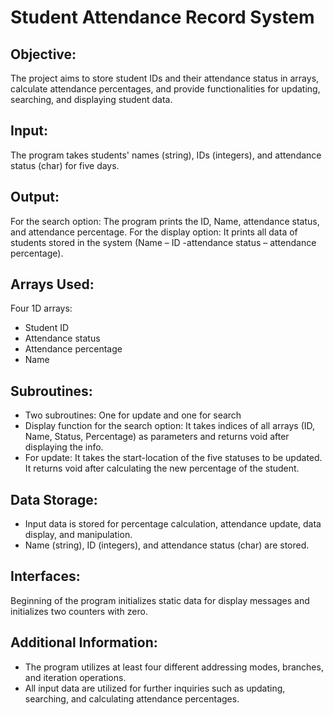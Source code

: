 # Student Attendance Record System

## Objective:
The project aims to store student IDs and their attendance status in arrays, calculate attendance percentages, and provide functionalities for updating, searching, and displaying student data.

## Input:
The program takes students' names (string), IDs (integers), and attendance status (char) for five days.

## Output:
For the search option: The program prints the ID, Name, attendance status, and attendance percentage.
For the display option: It prints all data of students stored in the system (Name – ID -attendance status – attendance percentage).

## Arrays Used:
Four 1D arrays:
- Student ID
- Attendance status
- Attendance percentage
- Name

## Subroutines:
- Two subroutines: One for update and one for search
- Display function for the search option: It takes indices of all arrays (ID, Name, Status, Percentage) as parameters and returns void after displaying the info.
- For update: It takes the start-location of the five statuses to be updated. It returns void after calculating the new percentage of the student.

## Data Storage:
- Input data is stored for percentage calculation, attendance update, data display, and manipulation.
- Name (string), ID (integers), and attendance status (char) are stored.

## Interfaces:
Beginning of the program initializes static data for display messages and initializes two counters with zero.

## Additional Information:
- The program utilizes at least four different addressing modes, branches, and iteration operations.
- All input data are utilized for further inquiries such as updating, searching, and calculating attendance percentages.

